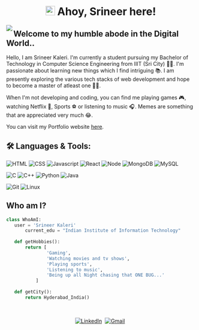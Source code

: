 <h1 align="center"><img src="https://media.giphy.com/media/hvRJCLFzcasrR4ia7z/giphy.gif" width="25px"> Ahoy, Srineer here! </h1>
<img align="left"  src="https://i.pinimg.com/originals/e4/26/70/e426702edf874b181aced1e2fa5c6cde.gif">

## Welcome to my humble abode in the Digital World..
Hello, I am Srineer Kaleri. I'm currently a student pursuing my Bachelor of Technology in Computer Science Engineering from IIIT (Sri City) 🧑‍🎓. 
I'm passionate about learning new things which I find intriguing 📚. I am presently exploring the various tech stacks of web development and hope to become a master of atleast one 👨‍💻. 

When I'm not developing and coding, you can find me playing games 🎮, watching Netflix 🍿, Sports ⚽ or listening to music 🎧.
Memes are something that are appreciated very much 😂.

You can visit my Portfolio website <a href="https://srineer-kaleri.netlify.app/" target="_blank">here</a>.

## 🛠️ **Languages & Tools:**

![HTML](https://img.shields.io/badge/html%20-%23E34F26.svg?&style=for-the-badge&logo=html5&logoColor=white)
![CSS](https://img.shields.io/badge/css%20-%231572B6.svg?&style=for-the-badge&logo=css3&logoColor=white)
![Javascript](https://img.shields.io/badge/-Javascript-ffb400?style=for-the-badge&logo=javascript&logoColor=ffff3f)
![React](https://img.shields.io/badge/React-20232A?style=for-the-badge&logo=react&logoColor=61DAFB)
![Node](https://img.shields.io/badge/-Node-blue?style=for-the-badge&logo=node.js)
![MongoDB](https://img.shields.io/badge/-MongoDB-green?style=for-the-badge&logo=mongodb)
![MySQL](https://img.shields.io/badge/-MySQL-eeeeee?style=for-the-badge&logo=mysql)

![C](https://img.shields.io/badge/C-00599C?style=for-the-badge&logo=c&logoColor=white)
![C++](https://img.shields.io/badge/c++%20-%2300599C.svg?&style=for-the-badge&logo=c%2B%2B&ogoColor=white)
![Python](https://img.shields.io/badge/-Python-red?style=for-the-badge&logo=python)
![Java](https://img.shields.io/badge/-Java-ffb400?style=for-the-badge&logo=java&logoColor=ffff3f)

![Git](https://img.shields.io/badge/git%20-%23F05033.svg?&style=for-the-badge&logo=git&logoColor=white)
![Linux](https://img.shields.io/badge/-linux-772953?style=for-the-badge&logo=linux)

 
 ## Who am I?
 ```python
 class WhoAmI:
 	user = 'Srineer Kaleri'
		current_edu = "Indian Institute of Information Technology"
      
	def getHobbies():
		return [
				'Gaming',
				'Watching movies and tv shows',
				'Playing sports',
				'Listening to music',
				'Being up all Night chasing that ONE BUG...'
			]
    
	def getCity():
		return Hyderabad_India()
	
 ```
 
 <p align="center">
<br>
<a href="https://www.linkedin.com/in/srineer-kaleri-592456197/"><img src="https://img.shields.io/badge/Srineer-%230077B5.svg?&style=for-the-badge&logo=linkedin&logoColor=white" alt="LinkedIn" /></a>&nbsp;
<a href="mailto:srineerkaleri@gmail.com?subject=Hello%20Srineer"><img src="https://img.shields.io/badge/Srineer-%23D14836.svg?&style=for-the-badge&logo=gmail&logoColor=white" alt="Gmail"/></a>&nbsp;
</p>


 <!---
 ## Link Tree
 ![Srineer's github stats](https://github-readme-stats.vercel.app/api?username=srineere&show_icons=true&hide=[%22issues%22]) 
 --->

<!---
srineere/srineere is a ✨ special ✨ repository because its `README.md` (this file) appears on your GitHub profile.
You can click the Preview link to take a look at your changes.
--->
